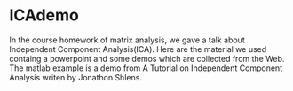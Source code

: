 # ICAdemo
In the course homework of matrix analysis, we gave a talk about Independent Component Analysis(ICA). Here are the material we used containg a powerpoint and some demos which are collected from the Web. 
The matlab example is a demo from A Tutorial on Independent Component Analysis writen by Jonathon Shlens.

